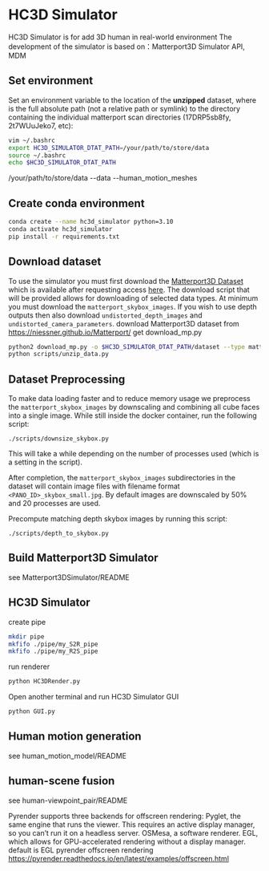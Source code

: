 # HC3D Simulator

HC3D Simulator is for add 3D human in real-world environment
The development of the simulator is based on：Matterport3D Simulator API, MDM

## Set environment
Set an environment variable to the location of the **unzipped** dataset, where <PATH> is the full absolute path (not a relative path or symlink) to the directory containing the individual matterport scan directories (17DRP5sb8fy, 2t7WUuJeko7, etc):
```bash
vim ~/.bashrc
export HC3D_SIMULATOR_DTAT_PATH=/your/path/to/store/data
source ~/.bashrc
echo $HC3D_SIMULATOR_DTAT_PATH
```
/your/path/to/store/data
--data
--human_motion_meshes
## Create conda environment
```bash
conda create --name hc3d_simulator python=3.10
conda activate hc3d_simulator
pip install -r requirements.txt
```

## Download dataset
To use the simulator you must first download the [Matterport3D Dataset](https://niessner.github.io/Matterport/) which is available after requesting access [here](https://niessner.github.io/Matterport/). The download script that will be provided allows for downloading of selected data types. At minimum you must download the `matterport_skybox_images`. If you wish to use depth outputs then also download `undistorted_depth_images` and `undistorted_camera_parameters`.
download Matterport3D dataset from https://niessner.github.io/Matterport/
get download_mp.py
```bash
python2 download_mp.py -o $HC3D_SIMULATOR_DTAT_PATH/dataset --type matterport_skybox_images undistorted_camera_parameters undistorted_depth_images
python scripts/unzip_data.py
```

## Dataset Preprocessing

To make data loading faster and to reduce memory usage we preprocess the `matterport_skybox_images` by downscaling and combining all cube faces into a single image. While still inside the docker container, run the following script:
```
./scripts/downsize_skybox.py
```

This will take a while depending on the number of processes used (which is a setting in the script). 

After completion, the `matterport_skybox_images` subdirectories in the dataset will contain image files with filename format `<PANO_ID>_skybox_small.jpg`. By default images are downscaled by 50% and 20 processes are used.

Precompute matching depth skybox images by running this script:
```
./scripts/depth_to_skybox.py
```

## Build Matterport3D Simulator
see Matterport3DSimulator/README

## HC3D Simulator
create pipe
```bash
mkdir pipe
mkfifo ./pipe/my_S2R_pipe
mkfifo ./pipe/my_R2S_pipe
```
run renderer
```bash
python HC3DRender.py
```
Open another terminal and run HC3D Simulator GUI
```bash
python GUI.py
```

## Human motion generation
see human_motion_model/README
## human-scene fusion
see human-viewpoint_pair/README


Pyrender supports three backends for offscreen rendering:
  Pyglet, the same engine that runs the viewer. This requires an active display manager, so you can’t run it on a headless server.
  OSMesa, a software renderer.
  EGL, which allows for GPU-accelerated rendering without a display manager.
  default is EGL
pyrender offscreen rendering https://pyrender.readthedocs.io/en/latest/examples/offscreen.html

